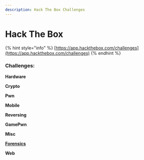 ```yaml
---
description: Hack The Box Challenges
---
```


# Hack The Box

{% hint style="info" %}
[https://app.hackthebox.com/challenges](https://app.hackthebox.com/challenges)
{% endhint %}

### Challenges:

**Hardware**

**Crypto**

**Pwn**

**Mobile**

**Reversing**

**GamePwn**

**Misc**

****[**Forensics**](../../checklist/forensic.md)****

**Web**
